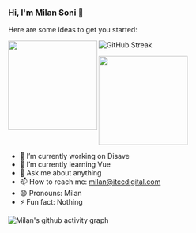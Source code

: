 ### Hi, I'm Milan Soni 👋

Here are some ideas to get you started:

<img align="left" height="180em" src="https://github-readme-stats.vercel.app/api?username=milanitcc&show_icons=true&hide_border=true&&count_private=true&include_all_commits=true&theme=radical" />

![GitHub Streak](https://github-readme-streak-stats.herokuapp.com/?user=milanitcc&theme=dark)

<img align="center" height="180em" src="https://github-readme-stats.vercel.app/api/top-langs/?username=milanitcc&theme=tokyonight" />

- 🔭 I’m currently working on Disave
- 🌱 I’m currently learning Vue
- 💬 Ask me about anything
- 📫 How to reach me: milan@itccdigital.com
- 😄 Pronouns: Milan
- ⚡ Fun fact: Nothing

![Milan's github activity graph](https://activity-graph.herokuapp.com/graph?username=milanitcc&theme=dracula)
